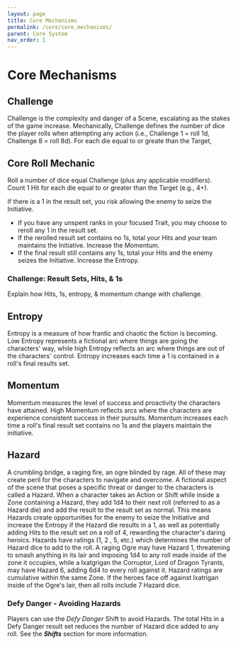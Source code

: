 ```yaml
---
layout: page
title: Core Mechanisms
permalink: /core/core_mechanisms/
parent: Core System
nav_order: 1
---
```


# Core Mechanisms

## Challenge
Challenge is the complexity and danger of a Scene, escalating as the stakes of the game increase.  Mechanically, Challenge defines the number of dice the player rolls when attempting any action (i.e., Challenge 1 = roll 1d, Challenge 8 = roll 8d).  For each die equal to or greate than the Target, 

## Core Roll Mechanic

Roll a number of dice equal Challenge (plus any applicable modifiers). Count 1 Hit for each die equal to or greater than the Target (e.g., 4+).

If there is a 1 in the result set, you risk allowing the enemy to seize the Initiative.

- If you have any unspent ranks in your focused Trait, you may choose to reroll any 1 in the result set.
- If the rerolled result set contains no 1s, total your Hits and your team maintains the Initiative.  Increase the Momentum.
- If the final result still contains any 1s, total your Hits and the enemy seizes the Initiative.  Increase the Entropy.

### Challenge: Result Sets, Hits, & 1s
Explain how Hits, 1s, entropy, & momentum change with challenge.

## Entropy
Entropy is a measure of how frantic and chaotic the fiction is becoming.  Low Entropy represents a fictional arc where things are going the characters' way, while high Entropy reflects an arc where things are out of the characters' control.
Entropy increases each time a 1 is contained in a roll's final results set.

## Momentum
Momentum measures the level of success and proactivity the characters have attained.  High Momentum reflects arcs where the characters are experience consistent success in their pursuits.
Momentum increases each time a roll's final result set contains no 1s and the players maintain the initiative.

## Hazard
A crumbling bridge, a raging fire, an ogre blinded by rage.  All of these may create peril for the characters to navigate and overcome.  A fictional aspect of the scene that poses a specific threat or danger to the characters is called a Hazard.  When a character takes an Action or Shift while inside a Zone containing a Hazard, they add 1d4 to their next roll (referred to as a Hazard die) and add the result to the result set as normal.  This means Hazards create opportunities for the enemy to seize the Initiative and increase the Entropy if the Hazard die results in a 1, as well as potentially adding Hits to the result set on a roll of 4, rewarding the character's daring heroics.
Hazards have ratings (1, 2 , 5, etc.) which determines the number of Hazard dice to add to the roll.  A raging Ogre may have Hazard 1, threatening to smash anything in its lair and imposing 1d4 to any roll made inside of the zone it occupies, while a Ixatgrigan the Corruptor, Lord of Dragon Tyrants, may have Hazard 6, adding 6d4 to every roll against it.  Hazard ratings are cumulative within the same Zone.  If the heroes face off against Ixatrigan inside of the Ogre's lair, then all rolls include 7 Hazard dice.

### Defy Danger - Avoiding Hazards
Players can use the *Defy Danger* Shift to avoid Hazards.  The total Hits in a Defy Danger result set reduces the number of Hazard dice added to any roll.  See the ***Shifts*** section for more information.